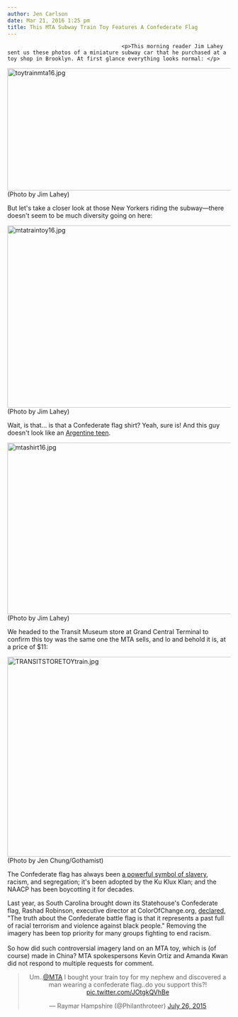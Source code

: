 ```yaml
---
author: Jen Carlson
date: Mar 21, 2016 1:25 pm
title: This MTA Subway Train Toy Features A Confederate Flag
---
```


	
										<p>This morning reader Jim Lahey sent us these photos of a miniature subway car that he purchased at a toy shop in Brooklyn. At first glance everything looks normal: </p>

<p><span class="mt-enclosure mt-enclosure-image" style="display: inline;"> <img alt="toytrainmta16.jpg" src="https://web.archive.org/web/20170225233441im_/http://gothamist.com/attachments/arts_jen/toytrainmta16.jpg" width="640" height="276" class="image-none"> </span><br>
<span class="photo_caption">(Photo by Jim Lahey)</span></p>

<p>But let&apos;s take a closer look at those New Yorkers riding the subway&#x2014;there doesn&apos;t seem to be much diversity going on here: </p>

<p><span class="mt-enclosure mt-enclosure-image" style="display: inline;"> <img alt="mtatraintoy16.jpg" src="https://web.archive.org/web/20170225233441im_/http://gothamist.com/attachments/arts_jen/mtatraintoy16.jpg" width="640" height="411" class="image-none"> </span><br>
<span class="photo_caption">(Photo by Jim Lahey)</span></p>

<p>Wait, is that... is that a Confederate flag shirt? Yeah, sure is! And this guy doesn&apos;t look like an <a href="https://web.archive.org/web/20170225233441/http://america.aljazeera.com/opinions/2015/8/why-do-argentine-teens-wear-confederate-flags.html">Argentine teen</a>.</p>

<p><span class="mt-enclosure mt-enclosure-image" style="display: inline;"> <img alt="mtashirt16.jpg" src="https://web.archive.org/web/20170225233441im_/http://gothamist.com/attachments/arts_jen/mtashirt16.jpg" width="640" height="387" class="image-none"> </span><br>
<span class="photo_caption">(Photo by Jim Lahey)</span></p>

<p>We headed to the Transit Museum store at Grand Central Terminal to confirm this toy was the same one the MTA sells, and lo and behold it is, at a price of $11: </p>

<p><span class="mt-enclosure mt-enclosure-image" style="display: inline;"> <img alt="TRANSITSTORETOYtrain.jpg" src="https://web.archive.org/web/20170225233441im_/http://gothamist.com/attachments/arts_jen/TRANSITSTORETOYtrain.jpg" width="640" height="451" class="image-none"> </span><br>
<span class="photo_caption">(Photo by Jen Chung/Gothamist)</span></p>

<p>The Confederate flag has always been <a href="https://web.archive.org/web/20170225233441/http://theweek.com/articles/562004/surprisingly-uncomplicated-racist-history-confederate-flag">a powerful symbol of slavery</a>, racism, and segregation; it&apos;s been adopted by the Ku Klux Klan; and the NAACP has been boycotting it for decades. </p>

<p>Last year, as South Carolina brought down its Statehouse&apos;s Confederate flag, Rashad Robinson, executive director at ColorOfChange.org, <a href="https://web.archive.org/web/20170225233441/http://www.usatoday.com/story/news/politics/2015/07/10/south-carolina-confederate-flag/29951195/">declared</a>, &quot;The truth about the Confederate battle flag is that it represents a past full of racial terrorism and violence against black people.&quot; Removing the imagery has been top priority for many groups fighting to end racism. <br>
 <br>
So how did such controversial imagery land on an MTA toy, which is (of course) made in China? MTA spokespersons Kevin Ortiz and Amanda Kwan did not respond to multiple requests for comment. </p>

<center><blockquote class="twitter-tweet" data-lang="en"><p lang="en" dir="ltr">Um..<a href="https://web.archive.org/web/20170225233441/https://twitter.com/MTA">@MTA</a> I bought your train toy for my nephew and discovered a man wearing a confederate flag..do you support this?! <a href="https://web.archive.org/web/20170225233441/http://t.co/JOtgkQVhBe">pic.twitter.com/JOtgkQVhBe</a></p>&#x2014; Raymar Hampshire (@Philanthroteer) <a href="https://web.archive.org/web/20170225233441/https://twitter.com/Philanthroteer/status/625396326193319936">July 26, 2015</a></blockquote>
<script async src="//web.archive.org/web/20170225233441js_/http://platform.twitter.com/widgets.js" charset="utf-8"></script></center>					
										
									
				